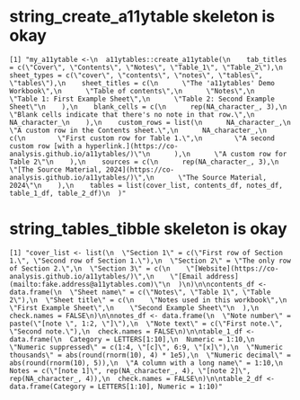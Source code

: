 # string_create_a11ytable skeleton is okay

    [1] "my_a11ytable <-\n  a11ytables::create_a11ytable(\n    tab_titles = c(\"Cover\", \"Contents\", \"Notes\", \"Table_1\", \"Table_2\"),\n    sheet_types = c(\"cover\", \"contents\", \"notes\", \"tables\", \"tables\"),\n    sheet_titles = c(\n      \"The 'a11ytables' Demo Workbook\",\n      \"Table of contents\",\n      \"Notes\",\n      \"Table 1: First Example Sheet\",\n      \"Table 2: Second Example Sheet\"\n    ),\n    blank_cells = c(\n      rep(NA_character_, 3),\n      \"Blank cells indicate that there's no note in that row.\",\n      NA_character_\n    ),\n    custom_rows = list(\n      NA_character_,\n      \"A custom row in the Contents sheet.\",\n      NA_character_,\n      c(\n        \"First custom row for Table 1.\",\n        \"A second custom row [with a hyperlink.](https://co-analysis.github.io/a11ytables/)\"\n      ),\n      \"A custom row for Table 2\"\n    ),\n    sources = c(\n      rep(NA_character_, 3),\n      \"[The Source Material, 2024](https://co-analysis.github.io/a11ytables/)\",\n      \"The Source Material, 2024\"\n    ),\n    tables = list(cover_list, contents_df, notes_df, table_1_df, table_2_df)\n  )"

# string_tables_tibble skeleton is okay

    [1] "cover_list <- list(\n  \"Section 1\" = c(\"First row of Section 1.\", \"Second row of Section 1.\"),\n  \"Section 2\" = \"The only row of Section 2.\",\n  \"Section 3\" = c(\n    \"[Website](https://co-analysis.github.io/a11ytables/)\",\n    \"[Email address](mailto:fake.address@a11ytables.com)\"\n  )\n)\n\ncontents_df <- data.frame(\n  \"Sheet name\" = c(\"Notes\", \"Table 1\", \"Table 2\"),\n  \"Sheet title\" = c(\n    \"Notes used in this workbook\",\n    \"First Example Sheet\",\n    \"Second Example Sheet\"\n  ),\n  check.names = FALSE\n)\n\nnotes_df <- data.frame(\n  \"Note number\" = paste(\"[note \", 1:2, \"]\"),\n  \"Note text\" = c(\"First note.\", \"Second note.\"),\n  check.names = FALSE\n)\n\ntable_1_df <- data.frame(\n  Category = LETTERS[1:10],\n  Numeric = 1:10,\n  \"Numeric suppressed\" = c(1:4, \"[c]\", 6:9, \"[x]\"),\n  \"Numeric thousands\" = abs(round(rnorm(10), 4) * 1e5),\n  \"Numeric decimal\" = abs(round(rnorm(10), 5)),\n  \"A column with a long name\" = 1:10,\n  Notes = c(\"[note 1]\", rep(NA_character_, 4), \"[note 2]\", rep(NA_character_, 4)),\n  check.names = FALSE\n)\n\ntable_2_df <- data.frame(Category = LETTERS[1:10], Numeric = 1:10)"

